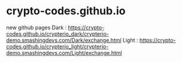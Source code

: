 # crypto-codes.github.io
new github pages 
Dark : https://crypto-codes.github.io/crypterio_dark/crypterio-demo.smashingdevs.com/Dark/exchange.html 
Light : https://crypto-codes.github.io/crypterio_light/crypterio-demo.smashingdevs.com/Light/exchange.html
